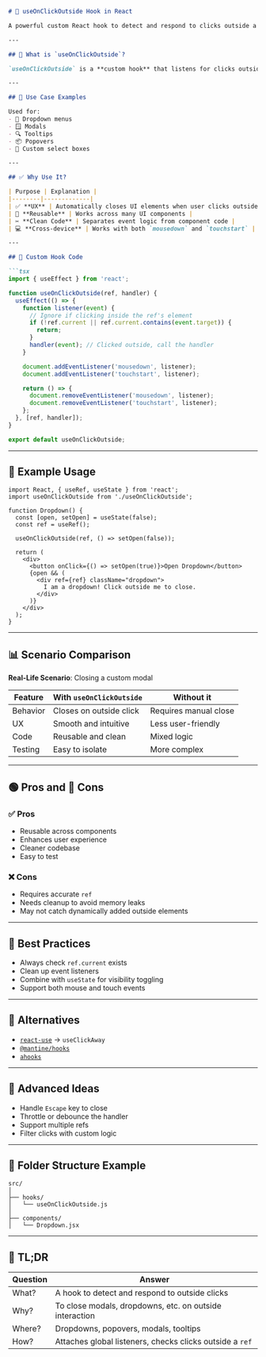 
```md
# 🧠 useOnClickOutside Hook in React

A powerful custom React hook to detect and respond to clicks outside a specified element—perfect for dropdowns, modals, tooltips, and more.

---

## 📌 What is `useOnClickOutside`?

`useOnClickOutside` is a **custom hook** that listens for clicks outside a referenced DOM node and runs a callback when that happens. It's not built into React, but often used as a reusable utility in UI components.

---

## 🎯 Use Case Examples

Used for:
- 🔽 Dropdown menus
- 🪟 Modals
- 🔍 Tooltips
- 📦 Popovers
- 📃 Custom select boxes

---

## ✅ Why Use It?

| Purpose | Explanation |
|--------|-------------|
| ✅ **UX** | Automatically closes UI elements when user clicks outside |
| 🔄 **Reusable** | Works across many UI components |
| ✂️ **Clean Code** | Separates event logic from component code |
| 💻 **Cross-device** | Works with both `mousedown` and `touchstart` |

---

## 🔧 Custom Hook Code

```tsx
import { useEffect } from 'react';

function useOnClickOutside(ref, handler) {
  useEffect(() => {
    function listener(event) {
      // Ignore if clicking inside the ref's element
      if (!ref.current || ref.current.contains(event.target)) {
        return;
      }
      handler(event); // Clicked outside, call the handler
    }

    document.addEventListener('mousedown', listener);
    document.addEventListener('touchstart', listener);

    return () => {
      document.removeEventListener('mousedown', listener);
      document.removeEventListener('touchstart', listener);
    };
  }, [ref, handler]);
}

export default useOnClickOutside;
```

---

## 🚀 Example Usage

```tsx
import React, { useRef, useState } from 'react';
import useOnClickOutside from './useOnClickOutside';

function Dropdown() {
  const [open, setOpen] = useState(false);
  const ref = useRef();

  useOnClickOutside(ref, () => setOpen(false));

  return (
    <div>
      <button onClick={() => setOpen(true)}>Open Dropdown</button>
      {open && (
        <div ref={ref} className="dropdown">
          I am a dropdown! Click outside me to close.
        </div>
      )}
    </div>
  );
}
```

---

## 📊 Scenario Comparison

**Real-Life Scenario**: Closing a custom modal

| Feature | With `useOnClickOutside` | Without it |
|--------|--------------------------|------------|
| Behavior | Closes on outside click | Requires manual close |
| UX | Smooth and intuitive | Less user-friendly |
| Code | Reusable and clean | Mixed logic |
| Testing | Easy to isolate | More complex |

---

## 🟢 Pros and 🔴 Cons

### ✅ Pros
- Reusable across components
- Enhances user experience
- Cleaner codebase
- Easy to test

### ❌ Cons
- Requires accurate `ref`
- Needs cleanup to avoid memory leaks
- May not catch dynamically added outside elements

---

## 🧠 Best Practices

- Always check `ref.current` exists
- Clean up event listeners
- Combine with `useState` for visibility toggling
- Support both mouse and touch events

---

## 🧰 Alternatives

- [`react-use`](https://github.com/streamich/react-use) → `useClickAway`
- [`@mantine/hooks`](https://mantine.dev/hooks/use-click-outside/)
- [`ahooks`](https://ahooks.js.org/hooks/dom/use-click-away)

---

## 🧩 Advanced Ideas

- Handle `Escape` key to close
- Throttle or debounce the handler
- Support multiple refs
- Filter clicks with custom logic

---

## 📁 Folder Structure Example

```
src/
│
├── hooks/
│   └── useOnClickOutside.js
│
├── components/
│   └── Dropdown.jsx
```

---

## 🏁 TL;DR

| Question | Answer |
|---------|--------|
| What? | A hook to detect and respond to outside clicks |
| Why? | To close modals, dropdowns, etc. on outside interaction |
| Where? | Dropdowns, popovers, modals, tooltips |
| How? | Attaches global listeners, checks clicks outside a `ref` |

